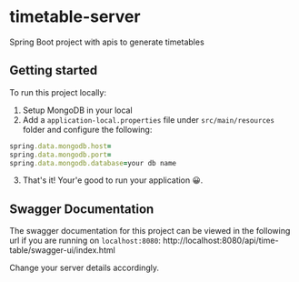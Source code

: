 # timetable-server
Spring Boot project with apis to generate timetables

## Getting started
To run this project locally:
1. Setup MongoDB in your local
2. Add a `application-local.properties` file under `src/main/resources` folder and configure the following:
```ruby
spring.data.mongodb.host=
spring.data.mongodb.port=
spring.data.mongodb.database=your db name
```
3. That's it! Your'e good to run your application 😀.

## Swagger Documentation

The swagger documentation for this project can be viewed in the following url if you are running on `localhost:8080`:
http://localhost:8080/api/time-table/swagger-ui/index.html

Change your server details accordingly.
